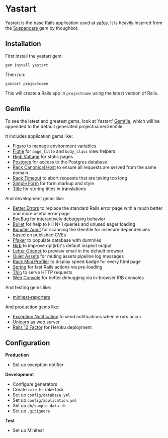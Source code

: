 # Yastart

Yastart is the base Rails application used at
[yafoy](https://yafoy.com/). It is heavily inspired from the [Suspenders ](https://github.com/thoughtbot/suspenders) gem by thoughbot.

## Installation

First install the yastart gem:

    gem install yastart

Then run:

    yastart projectname

This will create a Rails app in `projectname` using the latest version of Rails.

## Gemfile

To see the latest and greatest gems, look at Yastart'
[Gemfile](templates/Gemfile.erb), which will be appended to the default
generated projectname/Gemfile.

It includes application gems like:

* [Figaro](https://laserlemon/figaro) to manage environment variables
* [Flutie](https://github.com/thoughtbot/flutie) for `page_title` and `body_class` view
  helpers
* [High Voltage](https://github.com/thoughtbot/high_voltage) for static pages
* [Postgres](https://github.com/ged/ruby-pg) for access to the Postgres database
* [Rack Canonical Host](https://github.com/tylerhunt/rack-canonical-host) to
  ensure all requests are served from the same domain
* [Rack Timeout](https://github.com/heroku/rack-timeout) to abort requests that are
  taking too long
* [Simple Form](https://github.com/plataformatec/simple_form) for form markup
  and style
* [Title](https://github.com/calebthompson/title) for storing titles in
  translations

And development gems like:

* [Better Errors](https://github.com/charliesome/better_errors) to replace the standard Rails error page with a much better and more useful error page
* [ByeBug](https://github.com/deivid-rodriguez/byebug) for interactively
  debugging behavior
* [Bullet](https://github.com/flyerhzm/bullet) for help to kill N+1 queries and
  unused eager loading
* [Bundler Audit](https://github.com/rubysec/bundler-audit) for scanning the
  Gemfile for insecure dependencies based on published CVEs
* [Ffaker](https://github.com/ffaker/ffaker) to populate database with dummies
* [Hirb](https://github.com/cldwalker/hirb) to improve ripl(irb)'s default inspect output
* [Letter Opener](https://github.com/ryanb/letter_opener) to preview email in the default browser
* [Quiet Assets](https://github.com/evrone/quiet_assets) for muting assets
  pipeline log messages
* [Rack Mini Profiler](https://github.com/MiniProfiler/rack-mini-profiler) to display speed badge for every html page
* [Spring](https://github.com/rails/spring) for fast Rails actions via
  pre-loading
* [Thin](https://github.com/macournoyer/thin) to serve HTTP requests
* [Web Console](https://github.com/rails/web-console) for better debugging via
  in-browser IRB consoles

And testing gems like:

* [minitest-reporters](https://github.com/kern/minitest-reporters)

And production gems like:

* [Exception Notification](https://github.com/smartinez87/exception_notification) to send notifications when errors occur
* [Unicorn](http://unicorn.bogomips.org) as web server
* [Rails 12 Factor](https://github.com/heroku/rails_12factor) for Heroku deployment


## Configuration

__Production__

- Set up exception notifier


__Development__

- Configure generators
- Create `rake bs` rake task
- Set up `config/database.yml`
- Set up `config/application.yml`
- Set up `db/sample_data.rb`
- Set up `.gitignore`


__Test__

- Set up Minitest
